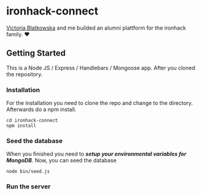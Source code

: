 # ironhack-connect

[Victoria Blatkowska](https://github.com/VictoriaBlat) and me builded an alumni plattform for the ironhack family. ❤️

## Getting Started

This is a Node JS / Express / Handlebars / Mongoose app. After you cloned the repository.

### Installation

For the installation you need to clone the repo and change to the directory. Afterwards do a npm install. 

```
cd ironhack-connect
npm install 
```

### Seed the database

When you finished you need to ***setup your environmental variables for MongoDB***. Now, you can seed the database

```
node bin/seed.js
```

### Run the server




